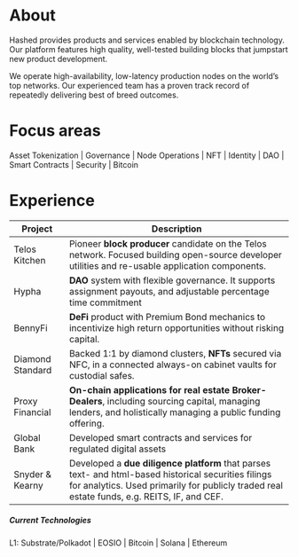# About

Hashed provides products and services enabled by blockchain technology. Our platform features high quality, well-tested building blocks that jumpstart new product development.

We operate high-availability, low-latency production nodes on the world’s top networks. Our experienced team has a proven track record of repeatedly delivering best of breed outcomes.

# Focus areas

Asset Tokenization | Governance | Node Operations | NFT | Identity | DAO | Smart Contracts | Security | Bitcoin

# Experience
| Project | Description |
| ----------- | ----------- |
| Telos Kitchen  | Pioneer **block producer** candidate on the Telos network. Focused building open-source developer utilities and re-usable application components. |
| Hypha   | **DAO** system with flexible governance. It supports assignment payouts, and adjustable percentage time commitment |
| BennyFi | **DeFi** product with Premium Bond mechanics to incentivize high return opportunities without risking capital.|
| Diamond Standard | Backed 1:1 by diamond clusters, **NFTs** secured via NFC, in a connected always-on cabinet vaults for custodial safes. |
| Proxy Financial | **On-chain applications for real estate Broker-Dealers**, including sourcing capital, managing lenders, and holistically managing a public funding offering. |
| Global Bank      | Developed smart contracts and services for regulated digital assets       |
| Snyder & Kearny | Developed a **due diligence platform** that parses text- and html-based historical securities filings for analytics. Used primarily for publicly traded real estate funds, e.g. REITS, IF, and CEF. |

##### Current Technologies 

L1:  Substrate/Polkadot | EOSIO | Bitcoin | Solana | Ethereum

